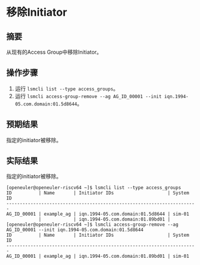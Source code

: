 # 移除Initiator

## 摘要

从现有的Access Group中移除Initiator。

## 操作步骤

1. 运行 `lsmcli list --type access_groups`。
2. 运行 `lsmcli access-group-remove --ag AG_ID_00001 --init iqn.1994-05.com.domain:01.5d8644`。

## 预期结果

指定的initiator被移除。

## 实际结果

指定的initiator被移除。

```log
[openeuler@openeuler-riscv64 ~]$ lsmcli list --type access_groups
ID          | Name       | Initiator IDs                    | System ID
-----------------------------------------------------------------------
AG_ID_00001 | example_ag | iqn.1994-05.com.domain:01.5d8644 | sim-01   
            |            | iqn.1994-05.com.domain:01.89bd01 |                                                    
[openeuler@openeuler-riscv64 ~]$ lsmcli access-group-remove --ag AG_ID_00001 --init iqn.1994-05.com.domain:01.5d8644
ID          | Name       | Initiator IDs                    | System ID
-----------------------------------------------------------------------
AG_ID_00001 | example_ag | iqn.1994-05.com.domain:01.89bd01 | sim-01     
```